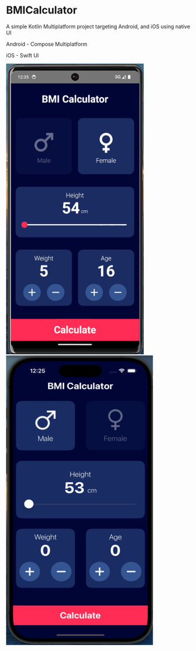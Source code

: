 # BMICalculator

A simple Kotlin Multiplatform project targeting Android, and iOS using native UI

Android - Compose Multiplatform


iOS - Swift UI



<img src="https://github.com/BKinya/BmiCalculator/blob/main/images/android.png" alt="Android" >&emsp;&emsp;&emsp;<img src="https://github.com/BKinya/BmiCalculator/blob/main/images/ios.png" alt="ios" width="400" height="790" >


